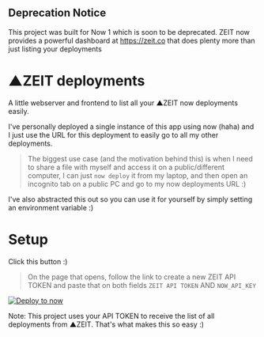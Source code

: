 
## Deprecation Notice

This project was built for Now 1 which is soon to be deprecated. ZEIT now provides a powerful dashboard at https://zeit.co that does plenty more than just listing your deployments

# ▲ZEIT deployments

A little webserver and frontend to list all your ▲ZEIT now deployments easily.

I've personally deployed a single instance of this app using now (haha) and I just use the URL for this deployment to easily go to all my other deployments.

> The biggest use case (and the motivation behind this) is when I need to share a file with myself and access it on a public/different computer, I can just `now deploy` it from my laptop, and then open an incognito tab on a public PC and go to my now deployments URL :)

I've also abstracted this out so you can use it for yourself by simply setting an environment variable :)

# Setup

Click this button :)

> On the page that opens, follow the link to create a new ZEIT API TOKEN and paste that on both fields `ZEIT API TOKEN` AND `NOW_API_KEY`


[![Deploy to now](https://deploy.now.sh/static/button.svg)](https://deploy.now.sh/?repo=https://github.com/pranaygp/zeit-deployments&env=NOW_API_KEY)

Note: This project uses your API TOKEN to receive the list of all deployments from ▲ZEIT. That's what makes this so easy :)  

